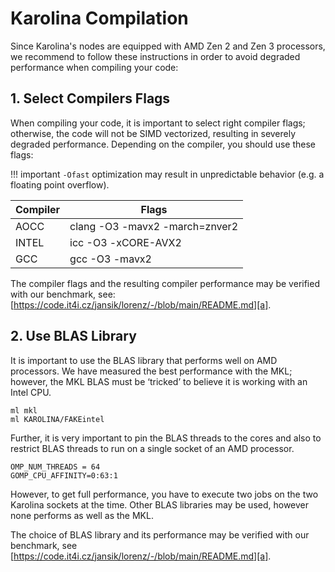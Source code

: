 # Karolina Compilation

Since Karolina's nodes are equipped with AMD Zen 2 and Zen 3 processors,
we recommend to follow these instructions in order to avoid degraded performance when compiling your code:

## 1. Select Compilers Flags

When compiling your code, it is important to select right compiler flags;
otherwise, the code will not be SIMD vectorized, resulting in severely degraded performance.
Depending on the compiler, you should use these flags:

!!! important
    `-Ofast` optimization may result in unpredictable behavior (e.g. a floating point overflow).

| Compiler | Flags                             |
| -------- | --------------------------------- |
| AOCC     | clang -O3 -mavx2 -march=znver2    |
| INTEL    | icc -O3 -xCORE-AVX2               |
| GCC      | gcc -O3 -mavx2                    |

The compiler flags and the resulting compiler performance may be verified with our benchmark,
see: [https://code.it4i.cz/jansik/lorenz/-/blob/main/README.md][a].

## 2. Use BLAS Library

It is important to use the BLAS library that performs well on AMD processors.
We have measured the best performance with the MKL;
however, the MKL BLAS must be ‘tricked’ to believe it is working with an Intel CPU.

```code
ml mkl
ml KAROLINA/FAKEintel
```

Further, it is very important to pin the BLAS threads to the cores
and also to restrict BLAS threads to run on a single socket of an AMD processor.

```code
OMP_NUM_THREADS = 64
GOMP_CPU_AFFINITY=0:63:1
```

However, to get full performance, you have to execute two jobs on the two Karolina sockets at the time.
Other BLAS libraries may be used, however none performs as well as the MKL.

The choice of BLAS library and its performance may be verified with our benchmark,
see [https://code.it4i.cz/jansik/lorenz/-/blob/main/README.md][a].

[a]: https://code.it4i.cz/jansik/lorenz/-/blob/main/README.md
